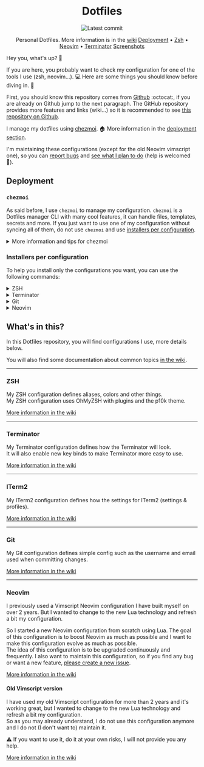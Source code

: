 <div align="center">

# Dotfiles

![Latest commit](https://img.shields.io/github/last-commit/Curs3W4ll/Dotfiles?style=flat)

Personal Dotfiles. More information is in the [wiki](https://github.com/Curs3W4ll/Dotfiles/wiki)
[Deployment](#deployment) • [Zsh](#zsh) • [Neovim](#neovim) • [Terminator](#terminator)
[Screenshots](https://github.com/Curs3W4ll/Dotfiles/wiki/Screenshots)

</div>

Hey you, what's up? :wave:

If you are here, you probably want to check my configuration for one of the tools I use (zsh, neovim...). :computer:
Here are some things you should know before diving in. :bath:

First, you should know this repository comes from [Github](https://github.com/Curs3W4ll/Dotfiles) :octocat:, if you are already on Github jump to the next paragraph.
The GitHub repository provides more features and links (wiki...) so it is recommended to see [this repository on Github](https://github.com/Curs3W4ll/Dotfiles).

I manage my dotfiles using [chezmoi](https://www.chezmoi.io/). :house:
More information in the [deployment section](#deployment).

I'm maintaining these configurations (except for the old Neovim vimscript one), so you can [report bugs](https://github.com/Curs3W4ll/Dotfiles/issues/new/choose) and [see what I plan to do](https://github.com/Curs3W4ll/Dotfiles/issues?q=is%3Aissue+is%3Aopen+label%3Acoming) (help is welcomed :love_letter:).

## Deployment

### `chezmoi`

As said before, I use `chezmoi` to manage my configuration.
`chezmoi` is a Dotfiles manager CLI with many cool features, it can handle files, templates, secrets and more.
If you just want to use one of my configuration without syncing all of them, do not use `chezmoi` and use [installers per configuration](#installers-per-configuration).

<details>
<summary>More information and tips for chezmoi</summary>

### How does `chezmoi` works?

`chezmoi` is just an add-on script on top of a Git repository.
It will be linked to a Git repository and will sync your files and more using this repository.

Using `chezmoi`, you can't select the files you want to sync, but you can do this using [installers per configuration](#installers-per-configuration)

### Install `chezmoi`

```sh
sh -c "$(curl -fsLS get.chezmoi.io)"
```

See [official installation methods](https://www.chezmoi.io/install/).

### Use these dotfiles on a new machine

```sh
chezmoi init --apply Curs3W4ll
```

As `Curs3W4ll` is my username, so `chezmoi` will retrieve my `Dotfiles` repository on my account.

### Sync to the latest dotfiles version

```sh
chezmoi update
```

### See changes with the latest dotfiles version without applying any change

```sh
chezmoi git pull -- --autostash --rebase && chezmoi diff
```

And you can apply these changes using

```sh
chezmoi apply
```

</details>

### Installers per configuration

To help you install only the configurations you want, you can use the following commands:

<details>
<summary>ZSH</summary>

#### ZSH installer

Execute the following command to install my ZSH configuration.
See [configuration details](#zsh).
```sh
sh -c 'rm -f /tmp/zshInstaller.sh && curl -H "Cache-Control: no-cache, no-store" -fLo /tmp/zshInstaller.sh --create-dirs "https://raw.githubusercontent.com/Curs3W4ll/Dotfiles/main/installers/ZSH.sh" && chmod +x /tmp/zshInstaller.sh && /tmp/./zshInstaller.sh'
```

</details>

<details>
<summary>Terminator</summary>

#### Terminator installer

Execute the following command to install my Terminator configuration.
See [configuration details](#terminator).
```sh
sh -c 'rm -f /tmp/terminatorInstaller.sh && curl -H "Cache-Control: no-cache, no-store" -fLo /tmp/terminatorInstaller.sh --create-dirs "https://raw.githubusercontent.com/Curs3W4ll/Dotfiles/main/installers/Terminator.sh" && chmod +x /tmp/terminatorInstaller.sh && /tmp/./terminatorInstaller.sh'
```

</details>

<details>
<summary>Git</summary>

#### Git installer

Execute the following command to install my Git configuration.
See [configuration details](#git).
```sh
sh -c 'rm -f /tmp/gitInstaller.sh && curl -H "Cache-Control: no-cache, no-store" -fLo /tmp/gitInstaller.sh --create-dirs "https://raw.githubusercontent.com/Curs3W4ll/Dotfiles/main/installers/Git.sh" && chmod +x /tmp/gitInstaller.sh && /tmp/./gitInstaller.sh'
```

</details>

<details>
<summary>Neovim</summary>

#### Neovim installer

Execute the following command to install my Neovim configuration (Lua version).
See [configuration details](#neovim).
```sh
sh -c 'rm -f /tmp/nvimLuaInstaller.sh && curl -H "Cache-Control: no-cache, no-store" -fLo /tmp/nvimLuaInstaller.sh --create-dirs "https://raw.githubusercontent.com/Curs3W4ll/Dotfiles/main/installers/Neovim_lua.sh" && chmod +x /tmp/nvimLuaInstaller.sh && /tmp/./nvimLuaInstaller.sh'
```

##### Old Vimscript version

If you want to install the older version of my Neovim configuration (using Vimscript), execute the following command.
See [configuration details](#neovim).

**:warning: This configuration is not maintained anymore, use it at your own risk**
```sh
sh -c 'rm -f /tmp/nvimVSInstaller.sh && curl -H "Cache-Control: no-cache, no-store" -fLo /tmp/nvimVSInstaller.sh --create-dirs "https://raw.githubusercontent.com/Curs3W4ll/Dotfiles/main/installers/Neovim_vimscript.sh" && chmod +x /tmp/nvimVSInstaller.sh && /tmp/./nvimVSInstaller.sh'
```

</details>

## What's in this?

In this Dotfiles repository, you will find configurations I use, more details below.

You will also find some documentation about common topics [in the wiki](https://github.com/Curs3W4ll/Dotfiles/wiki).

---
### ZSH

My ZSH configuration defines aliases, colors and other things.  
My ZSH configuration uses OhMyZSH with plugins and the p10k theme.

[More information in the wiki](https://github.com/Curs3W4ll/Dotfiles/wiki/ZSH)

---
### Terminator

My Terminator configuration defines how the Terminator will look.  
It will also enable new key binds to make Terminator more easy to use.

[More information in the wiki](https://github.com/Curs3W4ll/Dotfiles/wiki/Terminator)

---
### ITerm2

My ITerm2 configuration defines how the settings for ITerm2 (settings & profiles).

[More information in the wiki](https://github.com/Curs3W4ll/Dotfiles/wiki/ITerm2)

---
### Git

My Git configuration defines simple config such as the username and email used when committing changes.

[More information in the wiki](https://github.com/Curs3W4ll/Dotfiles/wiki/Git)

---
### Neovim

I previously used a Vimscript Neovim configuration I have built myself on over 2 years. But I wanted to change to the new Lua technology and refresh a bit my configuration.

So I started a new Neovim configuration from scratch using Lua. The goal of this configuration is to boost Neovim as much as possible and I want to make this configuration evolve as much as possible.  
The idea of this configuration is to be upgraded continuously and frequently. I also want to maintain this configuration, so if you find any bug or want a new feature, [please create a new issue](https://github.com/Curs3W4ll/Dotfiles/issues/new/choose).

[More information in the wiki](https://github.com/Curs3W4ll/Dotfiles/wiki/Neovim)

#### Old Vimscript version

I have used my old Vimscript configuration for more than 2 years and it's working great, but I wanted to change to the new Lua technology and refresh a bit my configuration.  
So as you may already understand, I do not use this configuration anymore and I do not (I don't want to) maintain it.

:warning: If you want to use it, do it at your own risks, I will not provide you any help.

[More information in the wiki](https://github.com/Curs3W4ll/Dotfiles/wiki/Neovim_vimscript)
